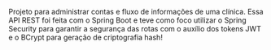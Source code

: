 Projeto para administrar contas e fluxo de informações de uma clínica. Essa API REST foi feita com o Spring Boot e teve como foco utilizar o Spring Security para garantir a segurança das rotas com o auxílio dos tokens JWT e o BCrypt para geração de criptografia hash!
